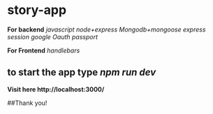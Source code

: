 # story-app

**For backend**
_javascript_
_node+express_
_Mongodb+mongoose_
_express session_
_google Oauth_
_passport_


**For Frontend**
_handlebars_

## to start the app type _npm run dev_
**Visit here http://localhost:3000/**



##Thank you!
